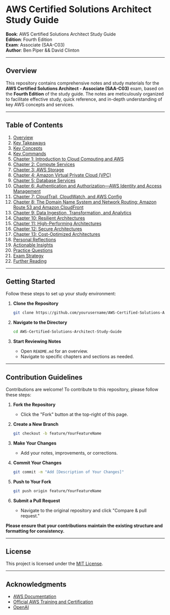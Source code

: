 # AWS Certified Solutions Architect Study Guide

**Book**: AWS Certified Solutions Architect Study Guide  
**Edition**: Fourth Edition  
**Exam**: Associate (SAA-C03)  
**Author**: Ben Piper && David Clinton  

---

## Overview

This repository contains comprehensive notes and study materials for the **AWS Certified Solutions Architect - Associate (SAA-C03)** exam, based on the **Fourth Edition** of the study guide. The notes are meticulously organized to facilitate effective study, quick reference, and in-depth understanding of key AWS concepts and services.

---

## Table of Contents

1. [Overview](./Overview.md)
2. [Key Takeaways](./Key_Takeaways.md)
3. [Key Concepts](./Key_Concepts.md)
4. [Key Commands](./Key_Commands.md)
5. [Chapter 1: Introduction to Cloud Computing and AWS](./Chapter_1/Chapter_1_Summary.md)
6. [Chapter 2: Compute Services](./Chapter_2/Chapter_2_Summary.md)
7. [Chapter 3: AWS Storage](./Chapter_3/Chapter_3_Summary.md)
8. [Chapter 4: Amazon Virtual Private Cloud (VPC)](./Chapter_4/Chapter_4_Summary.md)
9. [Chapter 5: Database Services](./Chapter_5/Chapter_5_Summary.md)
10. [Chapter 6: Authentication and Authorization—AWS Identity and Access Management](./Chapter_6/Chapter_6_Summary.md)
11. [Chapter 7: CloudTrail, CloudWatch, and AWS Config](./Chapter_7/Chapter_7_Summary.md)
12. [Chapter 8: The Domain Name System and Network Routing: Amazon Route 53 and Amazon CloudFront](./Chapter_8/Chapter_8_Summary.md)
13. [Chapter 9: Data Ingestion, Transformation, and Analytics](./Chapter_9/Chapter_9_Summary.md)
14. [Chapter 10: Resilient Architectures](./Chapter_10/Chapter_10_Summary.md)
15. [Chapter 11: High-Performing Architectures](./Chapter_11/Chapter_11_Summary.md)
16. [Chapter 12: Secure Architectures](./Chapter_12/Chapter_12_Summary.md)
17. [Chapter 13: Cost-Optimized Architectures](./Chapter_13/Chapter_13_Summary.md)
18. [Personal Reflections](./Personal_Reflections.md)
19. [Actionable Insights](./Actionable_Insights.md)
20. [Practice Questions](./Practice_Questions.md)
21. [Exam Strategy](./Exam_Strategy.md)
22. [Further Reading](./Further_Reading.md)

---

## Getting Started

Follow these steps to set up your study environment:

1. **Clone the Repository**
    ```bash
    git clone https://github.com/yourusername/AWS-Certified-Solutions-Architect-Study-Guide.git
    ```

2. **Navigate to the Directory**
    ```bash
    cd AWS-Certified-Solutions-Architect-Study-Guide
    ```

3. **Start Reviewing Notes**
    - Open `README.md` for an overview.
    - Navigate to specific chapters and sections as needed.

---

## Contribution Guidelines

Contributions are welcome! To contribute to this repository, please follow these steps:

1. **Fork the Repository**
    - Click the "Fork" button at the top-right of this page.

2. **Create a New Branch**
    ```bash
    git checkout -b feature/YourFeatureName
    ```

3. **Make Your Changes**
    - Add your notes, improvements, or corrections.

4. **Commit Your Changes**
    ```bash
    git commit -m "Add [Description of Your Changes]"
    ```

5. **Push to Your Fork**
    ```bash
    git push origin feature/YourFeatureName
    ```

6. **Submit a Pull Request**
    - Navigate to the original repository and click "Compare & pull request."

**Please ensure that your contributions maintain the existing structure and formatting for consistency.**

---

## License

This project is licensed under the [MIT License](LICENSE).

---

## Acknowledgments

- [AWS Documentation](https://aws.amazon.com/documentation/)
- [Official AWS Training and Certification](https://aws.amazon.com/training/)
- [OpenAI](https://www.openai.com/)
